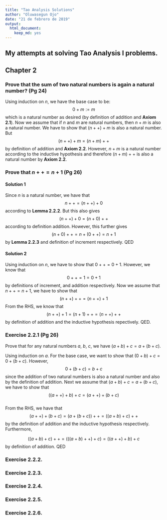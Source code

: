 ```yaml
---
title: "Tao Analysis Solutions"
author: "Oluwasegun Ojo"
date: "21 de febrero de 2019"
output: 
  html_document: 
    keep_md: yes
---
```




## My attempts at solving Tao Analysis I problems.

## Chapter 2 

### Prove that the sum of two natural numbers is again a natural number? (Pg 24)
Using induction on $n$, we have the base case to be:
$$0 + m := m$$
which is a natural number as desired (by definition of addition and **Axiom 2.1**). 
Now we assume that if $n$ and $m$ are natural numbers, then $n+m$ is also a natural number. We have to show that $(n++)+m$ is also a natural number. But 
$$(n++) + m = (n+m)++$$
by definition of addition and **Axiom 2.2**. However, $n+m$ is a natural number according to the inductive hypothesis and therefore $(n+m)++$ is also a natural number by **Axiom 2.2**.

### Prove that $n++ = n+1$ (Pg 26)
#### Solution 1
Since $n$ is a natural number, we have that $$n++ = (n++) + 0$$ according to **Lemma 2.2.2**. But this also gives $$(n++) + 0 = (n+0)++$$ according to definition addition. However, this further gives
$$(n+0)++ = n + (0++) = n+1$$
by **Lemma 2.2.3** and definition of increment respectively. QED

#### Solution 2
Using induction on $n$, we have to show that $0++ = 0+1$. However, we know that $$0++ = 1 = 0 + 1$$ by definitions of increment, and addition respectively. Now we assume that $n++ = n+1$, we have to show that $$(n++) ++ = (n++) +1$$
From the RHS, we know that
$$(n++)+1 = (n+1)++ = (n++)++$$
by definition of addition and the inductive hypothesis repectively. QED.

### Exercise 2.2.1 (Pg 26)

Prove that for any natural numbers $a$, $b$, $c$, we have $(a + b) + c = a + (b + c)$.

Using induction on $a$. For the base case, we want to show that $(0+b) + c = 0+(b+c)$. However, 
$$0+(b+c) = b+c$$ 
since the addition of two natural numbers is also a natural number and also by the definition of addition.
Next we assume that $(a+b)+c = a+(b+c)$, we have to show that $$((a++)+b)+c = (a++) + (b+c)$$  
From the RHS, we have that
$$(a++) + (b+c) = (a+(b+c))++ = ((a+b)+c)++$$
by the definition of addition and the inductive hypothesis respectively. Furthermore, 

$$((a+b)+c)++ = (((a+b)++)+c) = ((a++)+b)+c$$
by definition of addition. QED
### Exercise 2.2.2.

### Exercise 2.2.3.

### Exercise 2.2.4.

### Exercise 2.2.5.

### Exercise 2.2.6.
